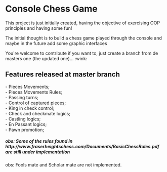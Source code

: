 <h1>Console Chess Game</h1>
<div>
 <p>This project is just initially created, having the objective of exercising OOP principles and having some fun!</p>
 <p>The initial thought is to build a chess game played through the console and maybe in the future add some graphic interfaces</p>
 <p>You're welcome to contribute if you want to, just create a branch from de masters one (the updated one)... :wink:</p>
 </div>
 <h2>Features released at master branch</h2>
  - Pieces Movements; <br>
  - Pieces Movements Rules;<br>
  - Passing turns;<br>
  - Control of captured pieces; <br>
  - King in check control;<br>
  - Check and checkmate logics;<br>
  - Castling logics;<br>
  - En Passant logics; <br>
  - Pawn promotion;
  
<h5> obs: Some of the rules found in http://www.fraserheightschess.com/Documents/BasicChessRules.pdf are still under implementation</h5>
<h7> obs: Fools mate and Scholar mate are not implemented.</h7>
